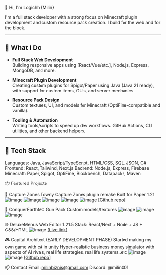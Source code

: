 👋 Hi, I'm Logichh {Milin}

I'm a full stack developer with a strong focus on Minecraft plugin development and custom resource pack creation. I build for the web and for the block.

---

## 🚀 What I Do

- **Full Stack Web Development**  
  Building responsive apps using [React/Vue/etc.], Node.js, Express, MongoDB, and more.

- **Minecraft Plugin Development**  
  Creating custom plugins for Spigot/Paper using Java (Java 21 ready), with support for custom items, GUIs, and server mechanics.

- **Resource Pack Design**  
  Custom textures, UI, and models for Minecraft (OptiFine-compatible and vanilla).

- **Tooling & Automation**  
  Writing tools/scripts to speed up dev workflows. GitHub Actions, CLI utilities, and other backend helpers.

---

## 🧰 Tech Stack

Languages:   Java, JavaScript/TypeScript, HTML/CSS, SQL, JSON, C#
Frontend:    React, Tailwind, Next.js
Backend:     Node.js, Express, Firebase
Minecraft:   Paper, Spigot, OptiFine, Blockbench, Datapacks, Maven

📦 Featured Projects

🔧 Capture Zones
Towny Capture Zones plugin remake
Built for Paper 1.21
![image](https://github.com/user-attachments/assets/63fd18c9-a2f4-413b-91e6-68836884c8ea)
![image](https://github.com/user-attachments/assets/e586d5e8-fbc0-433d-8886-9b5b41e78d92)
![image](https://github.com/user-attachments/assets/e93bb764-5240-4d14-b0e3-a1bee9357572)
![image](https://github.com/user-attachments/assets/1ba1a1a1-4bd8-4f58-841e-bd034f68c9f8)
![image](https://github.com/user-attachments/assets/8105a581-a42e-4c9a-a238-3c1d53a3c022)
[[Github repo]](https://github.com/logichh/CaptureZones)

🎨 ConquerEarthMC Gun Pack
Custom models/textures
![image](https://github.com/user-attachments/assets/49c8f276-b041-493f-a54e-3588dde58055)
![image](https://github.com/user-attachments/assets/761592f0-c70d-4ce6-973d-3395f9b5475f)
![image](https://github.com/user-attachments/assets/3b32380b-4a2a-43ed-b289-83103f7a82da)


🌐 DeluxeMenus Web Editor 1.21.5
Stack: React/Next + Node + JS + CSS/HTML
![image](https://github.com/user-attachments/assets/9c8e35b3-dd3b-4ca3-a03d-916ca347d0e5)
[[Live link]](https://github.com/logichh/adykei)

🎮 Capital Architect (EARLY DEVELOPMENT PHASE)
Started making my own game with c# in unity
Hyper-realistic business money simulator with aspects of AI rivals, real life strategies, real life systems..etc
![image](https://github.com/user-attachments/assets/40a1e944-7cce-4b98-9bf9-c25b26f8018d)
![image](https://github.com/user-attachments/assets/339bfa9b-58d1-490b-83c1-0850e22b5705)
[[Github repo]](https://github.com/logichh/Capital)

📫 Contact
Email: milinbiznis@gmail.com
Discord: @milin001
